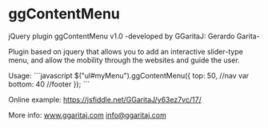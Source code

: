 # ggContentMenu
jQuery plugin ggContentMenu v1.0 -developed by GGaritaJ: Gerardo Garita-

Plugin based on jquery that allows you to add an interactive slider-type menu, and allow the mobility through the websites and guide the user.

Usage:
´´´javascript
$("ul#myMenu").ggContentMenu({
    top: 50, //nav var
    bottom: 40 //footer
});
´´´

Online example: https://jsfiddle.net/GGaritaJ/y63ez7vc/17/

More info: www.ggaritaj.com info@ggaritaj.com
